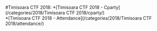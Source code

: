 #Timisoara CTF 2018:
*[Timisoara CTF 2018 - Cparty](/categories/2018/Timisoara CTF 2018/cparty/)  
*[Timisoara CTF 2018 - Attendance](/categories/2018/Timisoara CTF 2018/attendance/)
